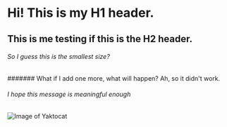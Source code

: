# Hi! This is my H1 header.
## This is me testing if this is the H2 header.
###### So I guess this is the smallest size?
####### What if I add one more, what will happen? Ah, so it didn't work.
###### I hope this message is meaningful enough

![Image of Yaktocat](https://octodex.github.com/images/yaktocat.png)
